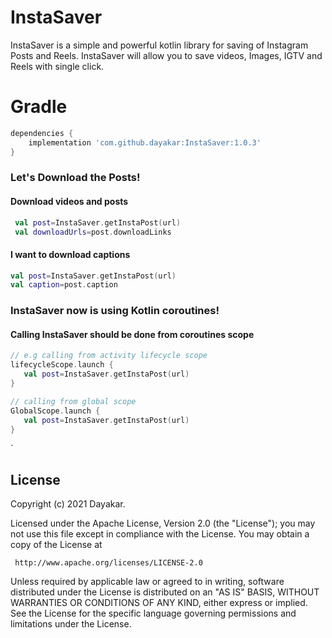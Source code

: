 InstaSaver
======

InstaSaver is a simple and powerful kotlin library for saving of Instagram Posts and Reels. InstaSaver will allow you to save videos, Images, IGTV and Reels with single click.

# Gradle
```groovy
dependencies {
    implementation 'com.github.dayakar:InstaSaver:1.0.3'
}
```
### Let's Download the Posts!
#### Download videos and posts
```kotlin
 val post=InstaSaver.getInstaPost(url)
 val downloadUrls=post.downloadLinks
```
#### I want to download captions
```kotlin
val post=InstaSaver.getInstaPost(url)
val caption=post.caption

```
### InstaSaver now is using Kotlin coroutines!
#### Calling InstaSaver should be done from coroutines scope
```kotlin
// e.g calling from activity lifecycle scope
lifecycleScope.launch {
   val post=InstaSaver.getInstaPost(url)
}

// calling from global scope
GlobalScope.launch {
   val post=InstaSaver.getInstaPost(url)
}
```
`

License
-------
   Copyright (c) 2021 Dayakar.

   Licensed under the Apache License, Version 2.0 (the "License");
   you may not use this file except in compliance with the License.
   You may obtain a copy of the License at

     http://www.apache.org/licenses/LICENSE-2.0

   Unless required by applicable law or agreed to in writing, software
   distributed under the License is distributed on an "AS IS" BASIS,
   WITHOUT WARRANTIES OR CONDITIONS OF ANY KIND, either express or implied.
   See the License for the specific language governing permissions and
   limitations under the License.

